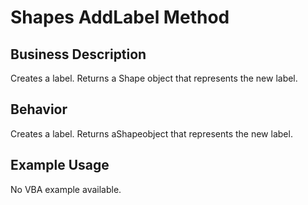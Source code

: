 # Shapes AddLabel Method

## Business Description
Creates a label. Returns a Shape object that represents the new label.

## Behavior
Creates a label. Returns aShapeobject that represents the new label.

## Example Usage
No VBA example available.